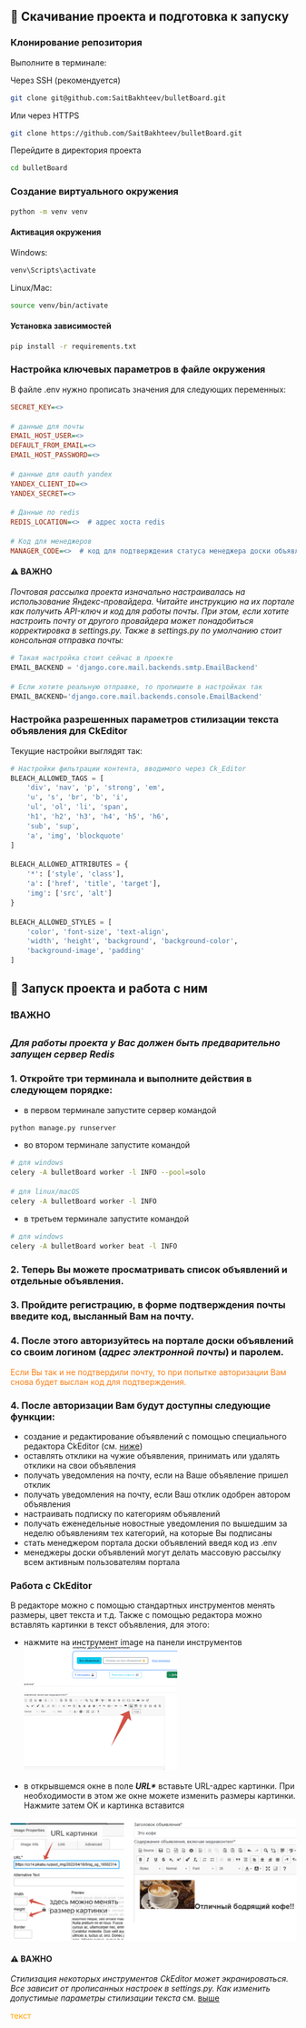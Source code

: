 ## 🔧 Скачивание проекта и подготовка к запуску

### Клонирование репозитория
Выполните в терминале:

Через SSH (рекомендуется)
```bash
git clone git@github.com:SaitBakhteev/bulletBoard.git
```
Или через HTTPS
```bash
git clone https://github.com/SaitBakhteev/bulletBoard.git
```
Перейдите в директория проекта
```bash
cd bulletBoard
```

### Создание виртуального окружения

```bash
python -m venv venv
```

#### Активация окружения
Windows:
```bash
venv\Scripts\activate
```
Linux/Mac:
```bash
source venv/bin/activate
```
#### Установка зависимостей
```bash
pip install -r requirements.txt
```

### Настройка ключевых параметров в файле окружения
В файле .env нужно прописать значения для следующих переменных:
```ini
SECRET_KEY=<>

# данные для почты
EMAIL_HOST_USER=<>
DEFAULT_FROM_EMAIL=<>
EMAIL_HOST_PASSWORD=<>

# данные для oauth yandex
YANDEX_CLIENT_ID=<>
YANDEX_SECRET=<>

# Данные по redis
REDIS_LOCATION=<>  # адрес хоста redis

# Код для менеджеров
MANAGER_CODE=<>  # код для подтверждения статуса менеджера доски объявлений

```
#### ⚠️ ВАЖНО
*Почтовая рассылка проекта изначально настраивалась на использование Яндекс-провайдера. 
Читайте инструкцию на их портале как получить API-ключ и код для работы почты. 
При этом, если хотите настроить почту от другого провайдера может понадобиться корректировка в settings.py.
Также в settings.py по умолчанию стоит консольная отправка почты:*

```python 
# Такая настройка стоит сейчас в проекте
EMAIL_BACKEND = 'django.core.mail.backends.smtp.EmailBackend'

# Если хотите реальную отправке, то пропишите в настройках так
EMAIL_BACKEND='django.core.mail.backends.console.EmailBackend'
```


### Настройка разрешенных параметров стилизации текста объявления для CkEditor
Текущие настройки выглядят так:

```python
# Настройки фильтрации контента, вводимого через Ck_Editor
BLEACH_ALLOWED_TAGS = [
    'div', 'nav', 'p', 'strong', 'em',
    'u', 's', 'br', 'b', 'i',
    'ul', 'ol', 'li', 'span',
    'h1', 'h2', 'h3', 'h4', 'h5', 'h6',
    'sub', 'sup',
    'a', 'img', 'blockquote'
]

BLEACH_ALLOWED_ATTRIBUTES = {
    '*': ['style', 'class'],
    'a': ['href', 'title', 'target'],
    'img': ['src', 'alt']
}

BLEACH_ALLOWED_STYLES = [
    'color', 'font-size', 'text-align',
    'width', 'height', 'background', 'background-color',
    'background-image', 'padding'
]
```

## 🔑 Запуск проекта и работа с ним
<h3>❗️ВАЖНО<br></h3>
<H3><i>Для работы проекта у Вас должен быть предварительно запущен сервер Redis</i></H3>

### 1. Откройте три терминала и выполните действия в следующем порядке:
- в первом терминале запустите сервер командой
```bash
python manage.py runserver
```
- во втором терминале запустите командой
```bash
# для windows
celery -A bulletBoard worker -l INFO --pool=solo

# для linux/macOS 
celery -A bulletBoard worker -l INFO
```
- в третьем терминале запустите командой
```bash
# для windows
celery -A bulletBoard worker beat -l INFO
```

### 2. Теперь Вы можете просматривать список объявлений и отдельные объявления.
### 3. Пройдите регистрацию, в форме подтверждения почты введите код, высланный Вам на почту.
### 4. После этого авторизуйтесь на портале доски объявлений со своим логином (*адрес электронной почты*) и паролем.
<span style="color: #fd7e14">Если Вы так и не подтвердили почту, то при попытке авторизации Вам снова будет выслан код для подтверждения.</span>

### 4. После авторизации Вам будут доступны следующие функции:
- создание и редактирование объявлений с помощью специального редактора CkEditor (см. [ниже](#работа-с-ckeditor))
- оставлять отклики на чужие объявления, принимать или удалять отклики на свои объявления
- получать уведомления на почту, если на Ваше объявление пришел отклик
- получать уведомления на почту, если Ваш отклик одобрен автором объявления
- настраивать подписку по категориям объявлений 
- получать еженедельные новостные уведомления по вышедшим за неделю объявлениям тех категорий, на которые Вы подписаны
- стать менеджером портала доски объявлений введя код из .env
- менеджеры доски объявлений могут делать массовую рассылку всем активным пользователям портала


### Работа с CkEditor
В редакторе можно с помощью стандартных инструментов менять размеры, цвет текста и т.д.
Также с помощью редактора можно вставлять картинки в текст объявления, для этого:
- нажмите на инструмент image на панели инструментов<br>
![инструмент image()](images/image_tool.png)
<br><br>
- в открывшемся окне в поле <b><i>URL*</i></b> вставьте URL-адрес картинки.
При необходимости в этом же окне можете изменить размеры картинки.
Нажмите затем OK и картинка вставится<br>

![Диалоговое окно(Диалоговое окно)](images/dialog.png)

#### ⚠️ ВАЖНО
*Стилизация некоторых инструментов CkEditor может экранироваться. 
Все зависит от прописанных настроек в settings.py.* 
*Как изменить допустимые параметры стилизации текста* 
см. [выше](#настройка-разрешенных-параметров-стилизации-текста-объявления-для-ckeditor)

<span style="color: orange">текст</span>

